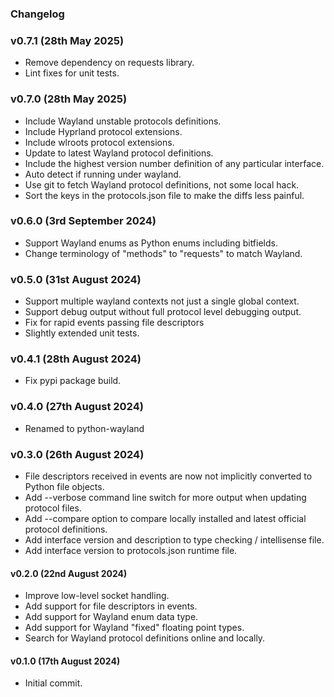 ### Changelog

### v0.7.1 (28th May 2025)
- Remove dependency on requests library.
- Lint fixes for unit tests.

### v0.7.0 (28th May 2025)
- Include Wayland unstable protocols definitions.
- Include Hyprland protocol extensions.
- Include wlroots protocol extensions.
- Update to latest Wayland protocol definitions.
- Include the highest version number definition of any particular interface.
- Auto detect if running under wayland.
- Use git to fetch Wayland protocol definitions, not some local hack.
- Sort the keys in the protocols.json file to make the diffs less painful.

### v0.6.0 (3rd September 2024)
- Support Wayland enums as Python enums including bitfields.
- Change terminology of "methods" to "requests" to match Wayland.

### v0.5.0 (31st August 2024)
- Support multiple wayland contexts not just a single global context.
- Support debug output without full protocol level debugging output.
- Fix for rapid events passing file descriptors
- Slightly extended unit tests.

### v0.4.1 (28th August 2024)
- Fix pypi package build.

### v0.4.0 (27th August 2024)
- Renamed to python-wayland

### v0.3.0 (26th August 2024)
- File descriptors received in events are now not implicitly converted to Python file objects.
- Add --verbose command line switch for more output when updating protocol files.
- Add --compare option to compare locally installed and latest official protocol definitions.
- Add interface version and description to type checking / intellisense file.
- Add interface version to protocols.json runtime file.

#### v0.2.0 (22nd August 2024)
- Improve low-level socket handling.
- Add support for file descriptors in events.
- Add support for Wayland enum data type.
- Add support for Wayland "fixed" floating point types.
- Search for Wayland protocol definitions online and locally.

#### v0.1.0 (17th August 2024)
- Initial commit.
